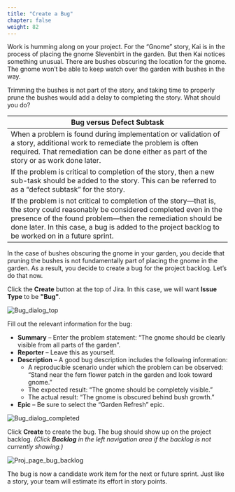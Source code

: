 ```yaml
---
title: "Create a Bug"
chapter: false
weight: 82
---
```


Work is humming along on your project.  For the “Gnome” story, Kai is in the process of placing the gnome Slevenbirt in the garden.  But then Kai notices something unusual.  There are bushes obscuring the location for the gnome.  The gnome won’t be able to keep watch over the garden with bushes in the way.  

Trimming the bushes is not part of the story, and taking time to properly prune the bushes would add a delay to completing the story.  What should you do?

| Bug versus Defect Subtask |
| --- |
| When a problem is found during implementation or validation of a story, additional work to remediate the problem is often required.  That remediation can be done either as part of the story or as work done later.
If the problem is critical to completion of the story, then a new sub-task should be added to the story.  This can be referred to as a “defect subtask” for the story. |
If the problem is not critical to completion of the story—that is, the story could reasonably be considered completed even in the presence of the found problem—then the remediation should be done later.  In this case, a bug is added to the project backlog to be worked on in a future sprint. |

In the case of bushes obscuring the gnome in your garden, you decide that pruning the bushes is not fundamentally part of placing the gnome in the garden.  As a result, you decide to create a bug for the project backlog.  Let’s do that now.  

Click the **Create** button at the top of Jira.  In this case, we will want **Issue Type** to be **"Bug"**.

![Bug_dialog_top](/images/80_Collaboration/Bug_dialog_top.png)

Fill out the relevant information for the bug:

- **Summary** – Enter the problem statement: “The gnome should be clearly visible from all parts of the garden”.  
- **Reporter** – Leave this as yourself.  
- **Description** – A good bug description includes the following information:  
  - A reproducible scenario under which the problem can be observed: “Stand near the fern flower patch in the garden and look toward gnome.”  
  - The expected result: “The gnome should be completely visible.”
  - The actual result: “The gnome is obscured behind bush growth.”
- **Epic** – Be sure to select the “Garden Refresh” epic.

![Bug_dialog_completed](/images/80_Collaboration/Bug_dialog_completed.png)

Click **Create** to create the bug.  The bug should show up on the project backlog. _(Click **Backlog** in the left navigation area if the backlog is not currently showing.)_

![Proj_page_bug_backlog](/images/80_Collaboration/Proj_page_bug_backlog.png)

The bug is now a candidate work item for the next or future sprint.  Just like a story, your team will estimate its effort in story points.
